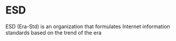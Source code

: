 # ESD
ESD (Era-Std) is an organization that formulates Internet information standards based on the trend of the era
